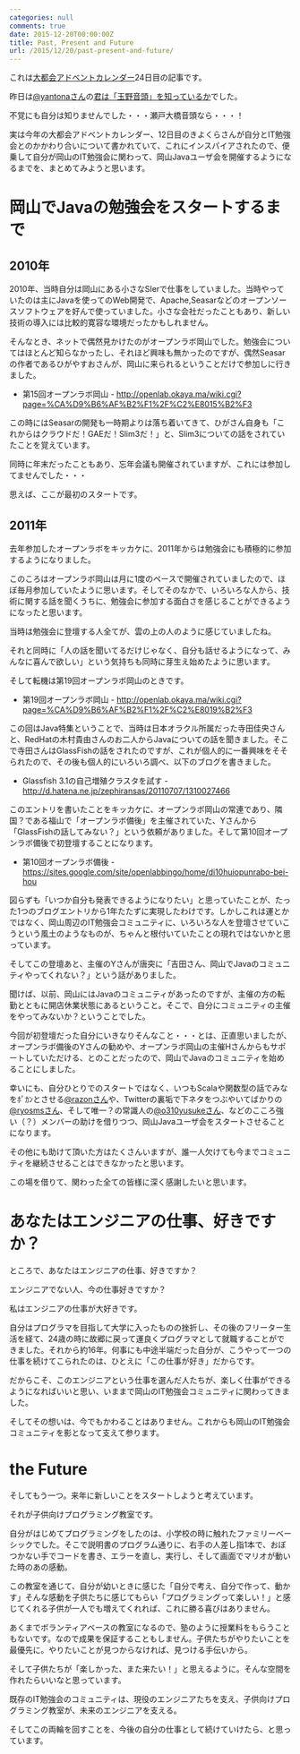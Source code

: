 ```yaml
---
categories: null
comments: true
date: 2015-12-20T00:00:00Z
title: Past, Present and Future
url: /2015/12/20/past-present-and-future/
---
```


これは[大都会アドベントカレンダー](http://luna3.heteml.jp/etc/entry-12.html)24日目の記事です。

昨日は[@yantonaさん](https://twitter.com/yantona)の[君は「玉野音頭」を知っているか](http://luna3.heteml.jp/etc/entry-12.html)でした。

不覚にも自分は知りませんでした・・・瀬戸大橋音頭なら・・・！

実は今年の大都会アドベントカレンダー、12日目のきよくらさんが自分とIT勉強会とのかかわり合いについて書かれていて、これにインスパイアされたので、便乗して自分が岡山のIT勉強会に関わって、岡山Javaユーザ会を開催するようになるまでを、まとめてみようと思います。

# 岡山でJavaの勉強会をスタートするまで

## 2010年

2010年、当時自分は岡山にある小さなSIerで仕事をしていました。当時やっていたのは主にJavaを使ってのWeb開発で、Apache,Seasarなどのオープンソースソフトウェアを好んで使っていました。小さな会社だったこともあり、新しい技術の導入には比較的寛容な環境だったかもしれません。

そんなとき、ネットで偶然見かけたのがオープンラボ岡山でした。勉強会についてはほとんど知らなかったし、それほど興味も無かったのですが、偶然Seasarの作者であるひがやすおさんが、岡山に来られるということだけで参加しに行きました。

- 第15回オープンラボ岡山 - http://openlab.okaya.ma/wiki.cgi?page=%CA%D9%B6%AF%B2%F1%2F%C2%E8015%B2%F3

この時にはSeasarの開発も一時期よりは落ち着いてきて、ひがさん自身も「これからはクラウドだ！GAEだ！Slim3だ！」と、Slim3についての話をされていたことを覚えています。

同時に年末だったこともあり、忘年会議も開催されていますが、これには参加してませんでした・・・

思えば、ここが最初のスタートです。

## 2011年

去年参加したオープンラボをキッカケに、2011年からは勉強会にも積極的に参加するようになりました。

このころはオープンラボ岡山は月に1度のペースで開催されていましたので、ほぼ毎月参加していたように思います。そしてそのなかで、いろいろな人から、技術に関する話を聞くうちに、勉強会に参加する面白さを感じることができるようになったと思います。

当時は勉強会に登壇する人全てが、雲の上の人のように感じていましたね。

それと同時に「人の話を聞いてるだけじゃなく、自分も話せるようになって、みんなに喜んで欲しい」という気持ちも同時に芽生え始めたように思います。

そして転機は第19回オープンラボ岡山のときです。

- 第19回オープンラボ岡山 - http://openlab.okaya.ma/wiki.cgi?page=%CA%D9%B6%AF%B2%F1%2F%C2%E8019%B2%F3

この回はJava特集ということで、当時は日本オラクル所属だった寺田佳央さんと、RedHatの木村貴由さんのお二人からJavaについての話を聞きました。そこで寺田さんはGlassFishの話をされたのですが、これが個人的に一番興味をそそられたので、その後も個人的にいろいろ調べ、以下のブログを書きました。

- Glassfish 3.1の自己増殖クラスタを試す - http://d.hatena.ne.jp/zephiransas/20110707/1310027466

このエントリを書いたことをキッカケに、オープンラボ岡山の常連であり、隣国？である福山で「オープンラボ備後」を主催されていた、Yさんから「GlassFishの話してみない？」という依頼がありました。そして第10回オープンラボ備後で初登壇することになります。

- 第10回オープンラボ備後 - https://sites.google.com/site/openlabbingo/home/di10huiopunrabo-bei-hou

図らずも「いつか自分も発表できるようになりたい」と思っていたことが、たった1つのブログエントリから1年たたずに実現したわけです。しかしこれは運とかではなく、岡山周辺のIT勉強会コミュニティに、いろいろな人を登壇させていこうという風土のようなものが、ちゃんと根付いていたことの現れではないかと思っています。

そしてこの登壇あと、主催のYさんが唐突に「吉田さん、岡山でJavaのコミュニティやってくれない？」という話がありました。

聞けば、以前、岡山にはJavaのコミュニティがあったのですが、主催の方の転勤とともに開店休業状態にあるということ。そこで、自分にコミュニティの主催をやってみないか？ということでした。

今回が初登壇だった自分にいきなりそんなこと・・・とは、正直思いましたが、オープンラボ備後のYさんの勧めや、オープンラボ岡山の主催Hさんからもサポートしていただける、とのことだったので、岡山でJavaのコミュニティを始めることにしました。

幸いにも、自分ひとりでのスタートではなく、いつもScalaや関数型の話でみなをﾎﾟｶﾝとさせる[@razonさん](https://twitter.com/razon)や、Twitterの裏垢で下ネタをつぶやいてばかりの[@ryosmsさん](https://twitter.com/ryosms)、そして唯一？の常識人の[@o310yusukeさん](https://twitter.com/o310yusuke)、などのこころ強い（？）メンバーの助けを借りつつ、岡山Javaユーザ会をスタートさせることになります。

その他にも助けて頂いた方はたくさんいますが、誰一人欠けても今までコミュニティを継続させることはできなかったと思います。

この場を借りて、関わった全ての皆様に深く感謝したいと思います。

# あなたはエンジニアの仕事、好きですか？

ところで、あなたはエンジニアの仕事、好きですか？

エンジニアでない人、今の仕事好きですか？

私はエンジニアの仕事が大好きです。

自分はプログラマを目指して大学に入ったものの挫折し、その後のフリーター生活を経て、24歳の時に故郷に戻って運良くプログラマとして就職することができました。それから約16年。何事にも中途半端だった自分が、こうやって一つの仕事を続けてこられたのは、ひとえに「この仕事が好き」だからです。

だからこそ、このエンジニアという仕事を選んだ人たちが、楽しく仕事ができるようになればいいと思い、いままで岡山のIT勉強会コミュニティに関わってきました。

そしてその想いは、今でもかわることはありません。これからも岡山のIT勉強会コミュニティを影となって支えて参ります。

# the Future

そしてもう一つ。来年に新しいことをスタートしようと考えています。

それが子供向けプログラミング教室です。

自分がはじめてプログラミングをしたのは、小学校の時に触れたファミリーベーシックでした。そこで説明書のプログラム通りに、右手の人差し指1本で、おぼつかない手でコードを書き、エラーを直し、実行し、そして画面でマリオが動いた時のあの感動。

この教室を通じて、自分が幼いときに感じた「自分で考え、自分で作って、動かす」そんな感動を子供たちに感じてもらい「プログラミングって楽しい！」と感じてくれる子供が一人でも増えてくれれば、これに勝る喜びはありません。

あくまでボランティアベースの教室になるので、塾のように授業料をもらうこともないです。なので成果を保証することもしません。子供たちがやりたいことを最優先に。やりたいことが見つからなければ、見つける手伝いから。

そして子供たちが「楽しかった、また来たい！」と思えるように。そんな空間を作れたらいいなと思っています。

既存のIT勉強会のコミュニティは、現役のエンジニアたちを支え、子供向けプログラミング教室が、未来のエンジニアを支える。

そしてこの両輪を回すことを、今後の自分の仕事として続けていけたら、と思っています。
